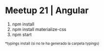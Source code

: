 <h1>Meetup 21 | Angular</h1>
<ol>
    <li>npm install</li>
    <li>npm install materialize-css</li>
    <li>npm start</li>
</ol>

<small>*typings install (si no te ha generado la carpeta typings)</small>